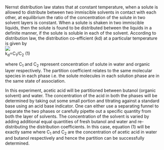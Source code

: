 Nernst distribution law states that at constant temperature, when a solute is allowed to distribute between two immiscible solvents in contact with each other, at equilibrium the ratio of the concentration of the solute in two solvent layers is constant. When a solute is shaken in two immiscible liquids, then the solute is found to be distributed between the liquids in a definite manner, if the solute is soluble in each of the solvent. According to distribution law, the distribution co-efficient (kd) at a particular temperature is given by<br>
<img src="images/images1.png"><br>
k<sub>d</sub>=C<sub>1</sub>/C<sub>2</sub>					(1)<br>

where C<sub>1</sub> and C<sub>2</sub> represent concentration of solute in water and organic layer respectively. The partition coefficient relates to the same molecular species in each phase i.e. the solute molecules in each solution phase are in the same state of association.<br>

In this experiment, acetic acid will be partitioned between butanol (organic solvent) and water. The concentration of the acid in both the phases will be determined by taking out some small portion and titrating against a standard base using an acid base indicator. One can either use a separating funnel to separate the two phases or carefully pipette out a specific quantity from both the layer of solvents. The concentration of the solvent is varied by adding additional equal quantities of fresh butanol and water and re-distributing the distribution coefficients. In this case, equation (1) will be exactly same where C<sub>1</sub> and C<sub>2</sub> are the concentration of acetic acid in water and butanol respectively and hence the partition can be successfully determined.




























